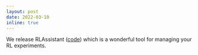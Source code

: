 ```yaml
---
layout: post
date: 2022-03-10
inline: true
---
```

We release RLAssistant ([code](https://github.com/xionghuichen/RLAssistant)) which is a wonderful tool for managing your RL experiments.
